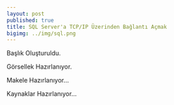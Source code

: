 ```yaml
---
layout: post
published: true
title: SQL Server'a TCP/IP Üzerinden Bağlantı Açmak
bigimg: ../img/sql.png
---
```

Başlık Oluşturuldu.

Görsellek Hazırlanıyor.

Makele Hazırlanıyor...

Kaynaklar Hazırlanıyor...
